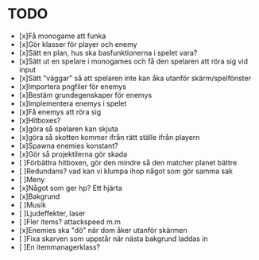 # TODO
- [x]Få monogame att funka
- [x]Gör klasser för player och enemy
- [x]Sätt en plan, hus ska basfunktionerna i spelet vara? 
- [x]Sätt ut en spelare i monogames och få den spelaren att röra sig vid input
- [x]Sätt "väggar" så att spelaren inte kan åka utanför skärm/spelfönster
- [x]Importera pngfiler för enemys
- [x]Bestäm grundegenskaper för enemys
- [x]Implementera enemys i spelet
- [x]Få enemys att röra sig
- [x]Hitboxes?   
- [x]göra så spelaren kan skjuta
- [x]göra så skotten kommer ifrån rätt ställe ifrån playern
- [x]Spawna enemies konstant? 
- [x]Gör så projektilerna gör skada 
- [ ]Förbättra hitboxen, gör den mindre så den matcher planet bättre
- [ ]Redundans? vad kan vi klumpa ihop något som gör samma sak
- [ ]Meny
- [x]Något som ger hp? Ett hjärta 
- [x]Bakgrund
- [ ]Musik
- [ ]Ljudeffekter, laser
- [ ]Fler items? attackspeed m.m
- [x]Enemies ska "dö" när dom åker utanför skärmen
- [ ]Fixa skarven som uppstår när nästa bakgrund laddas in
- [ ]En itemmanagerklass?